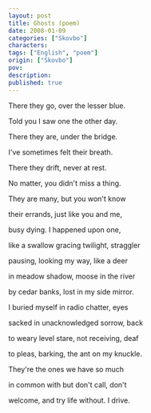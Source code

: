 ```yaml
---
layout: post
title: Ghosts (poem)
date: 2008-01-09
categories: ["Skovbo"]
characters: 
tags: ["English", "poem"]
origin: ["Skovbo"]
pov: 
description: 
published: true
---
```


There they go, over the lesser blue.

Told you I saw one the other day.

There they are, under the bridge.

I've sometimes felt their breath.

There they drift, never at rest.

No matter, you didn't miss a thing.

They are many, but you won't know

their errands, just like you and me,

busy dying. I happened upon one,

like a swallow gracing twilight, straggler

pausing, looking my way, like a deer

in meadow shadow, moose in the river

by cedar banks, lost in my side mirror.

I buried myself in radio chatter, eyes

sacked in unacknowledged sorrow, back

to weary level stare, not receiving, deaf

to pleas, barking, the ant on my knuckle.

They're the ones we have so much

in common with but don't call, don't

welcome, and try life without. I drive.
